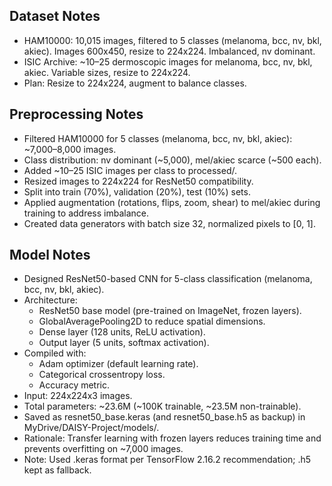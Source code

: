 ## Dataset Notes
- HAM10000: 10,015 images, filtered to 5 classes (melanoma, bcc, nv, bkl, akiec). Images 600x450, resize to 224x224. Imbalanced, nv dominant.
- ISIC Archive: ~10–25 dermoscopic images for melanoma, bcc, nv, bkl, akiec. Variable sizes, resize to 224x224.
- Plan: Resize to 224x224, augment to balance classes.
## Preprocessing Notes
- Filtered HAM10000 for 5 classes (melanoma, bcc, nv, bkl, akiec): ~7,000–8,000 images.
- Class distribution: nv dominant (~5,000), mel/akiec scarce (~500 each).
- Added ~10–25 ISIC images per class to processed/.
- Resized images to 224x224 for ResNet50 compatibility.
- Split into train (70%), validation (20%), test (10%) sets.
- Applied augmentation (rotations, flips, zoom, shear) to mel/akiec during training to address imbalance.
- Created data generators with batch size 32, normalized pixels to [0, 1].
## Model Notes
- Designed ResNet50-based CNN for 5-class classification (melanoma, bcc, nv, bkl, akiec).
- Architecture:
  - ResNet50 base model (pre-trained on ImageNet, frozen layers).
  - GlobalAveragePooling2D to reduce spatial dimensions.
  - Dense layer (128 units, ReLU activation).
  - Output layer (5 units, softmax activation).
- Compiled with:
  - Adam optimizer (default learning rate).
  - Categorical crossentropy loss.
  - Accuracy metric.
- Input: 224x224x3 images.
- Total parameters: ~23.6M (~100K trainable, ~23.5M non-trainable).
- Saved as resnet50_base.keras (and resnet50_base.h5 as backup) in MyDrive/DAISY-Project/models/.
- Rationale: Transfer learning with frozen layers reduces training time and prevents overfitting on ~7,000 images.
- Note: Used .keras format per TensorFlow 2.16.2 recommendation; .h5 kept as fallback.